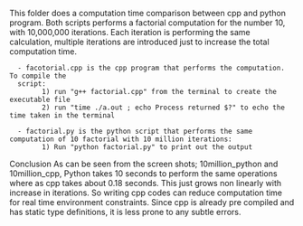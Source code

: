 This folder does a computation time comparison between cpp and python program.
Both scripts performs a factorial computation for the number 10, with 10,000,000 iterations.
Each iteration is performing the same calculation, multiple iterations are introduced just to increase
the total computation time.

      
      - facotorial.cpp is the cpp program that performs the computation. To compile the
      script:
            1) run "g++ factorial.cpp" from the terminal to create the executable file
            2) run "time ./a.out ; echo Process returned $?" to echo the time taken in the terminal

      - factorial.py is the python script that performs the same computation of 10 factorial with 10 million iterations:
            1) Run "python factorial.py" to print out the output


Conclusion
As can be seen from the screen shots; 10million_python and 10million_cpp,
Python takes 10 seconds to perform the same operations where as cpp takes about 0.18 seconds. This just grows non linearly with increase in iterations. So writing cpp codes can reduce computation time for real time environment constraints. Since cpp is already pre compiled and has static type definitions, it is less prone to any subtle errors.
